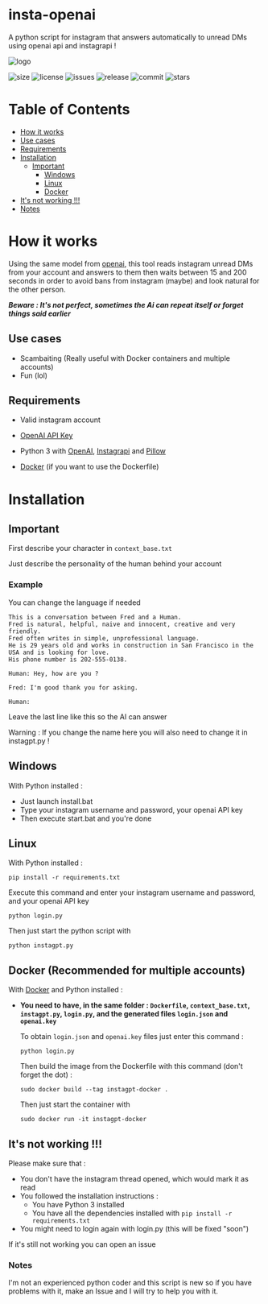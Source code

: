 # insta-openai
A python script for instagram that answers automatically to unread DMs using openai api and instagrapi !

![logo](https://user-images.githubusercontent.com/26002863/208255649-19667d52-b016-4dbe-bfdd-96c3f13ebf9a.png)

![size](https://shields.io/github/repo-size/archi-y/insta-openai)
![license](https://shields.io/github/license/archi-y/insta-openai)
![issues](https://img.shields.io/github/issues-raw/archi-y/insta-openai)
![release](https://img.shields.io/github/v/release/archi-y/insta-openai)
![commit](https://img.shields.io/github/last-commit/archi-y/insta-openai)
![stars](https://img.shields.io/github/stars/archi-y/insta-openai)


# Table of Contents 

- [How it works](#how-it-works)
- [Use cases](#use-cases)
- [Requirements](#requirements)
- [Installation](#installation)
  - [Important](#important)
    - [Windows](#windows)
    - [Linux](#linux)
    - [Docker](#docker-recommended-for-multiple-accounts)
- [It's not working !!!](#its-not-working-)
- [Notes](#notes)



# How it works
Using the same model from [openai](https://beta.openai.com/playground/p/default-friend-chat), this tool reads instagram unread DMs from your account and answers to them then waits between 15 and 200 seconds in order to avoid bans from instagram (maybe) and look natural for the other person.

***Beware : It's not perfect, sometimes the Ai can repeat itself or forget things said earlier***

## Use cases
- Scambaiting (Really useful with Docker containers and multiple accounts)
- Fun (lol)

## Requirements

- Valid instagram account
- [OpenAI API Key](https://beta.openai.com/account/api-keys)

- Python 3 with [OpenAI](https://github.com/openai/openai-python), [Instagrapi](https://github.com/adw0rd/instagrapi) and [Pillow](https://github.com/python-pillow/Pillow)

- [Docker](https://docs.docker.com/engine/install/) (if you want to use the Dockerfile)

# Installation

## Important
First describe your character in `context_base.txt`

Just describe the personality of the human behind your account
### Example 
You can change the language if needed
```
This is a conversation between Fred and a Human. 
Fred is natural, helpful, naive and innocent, creative and very friendly. 
Fred often writes in simple, unprofessional language. 
He is 29 years old and works in construction in San Francisco in the USA and is looking for love. 
His phone number is 202-555-0138.

Human: Hey, how are you ?

Fred: I'm good thank you for asking.

Human: 
```
Leave the last line like this so the AI can answer

Warning : If you change the name here you will also need to change it in instagpt.py !

## Windows
With Python installed :
  - Just launch install.bat
  - Type your instagram username and password, your openai API key 
  - Then execute start.bat and you're done

## Linux

With Python installed : 
  ```
  pip install -r requirements.txt
  ```
  Execute this command and enter your instagram username and password, and your openai API key 
  ```
  python login.py
  ```
  Then just start the python script with
  ```
  python instagpt.py
  ```
## Docker (Recommended for multiple accounts)

With [Docker](https://docs.docker.com/engine/install/) and Python installed :

- **You need to have, in the same folder : `Dockerfile`, `context_base.txt`, `instagpt.py`, `login.py`, and the generated files `login.json` and `openai.key`**

  To obtain `login.json` and `openai.key` files just enter this command :
    ```
    python login.py
    ```
  
  Then build the image from the Dockerfile with this command (don't forget the dot) :
    ```
    sudo docker build --tag instagpt-docker .
    ```
  Then just start the container with
    ```
    sudo docker run -it instagpt-docker
    ```

## It's not working !!!

Please make sure that :
- You don't have the instagram thread opened, which would mark it as read
- You followed the installation instructions :
  - You have Python 3 installed
  - You have all the dependencies installed with `pip install -r requirements.txt`
- You might need to login again with login.py (this will be fixed "soon")

If it's still not working you can open an issue

### Notes

I'm not an experienced python coder and this script is new so if you have problems with it, make an Issue and I will try to help you with it.
